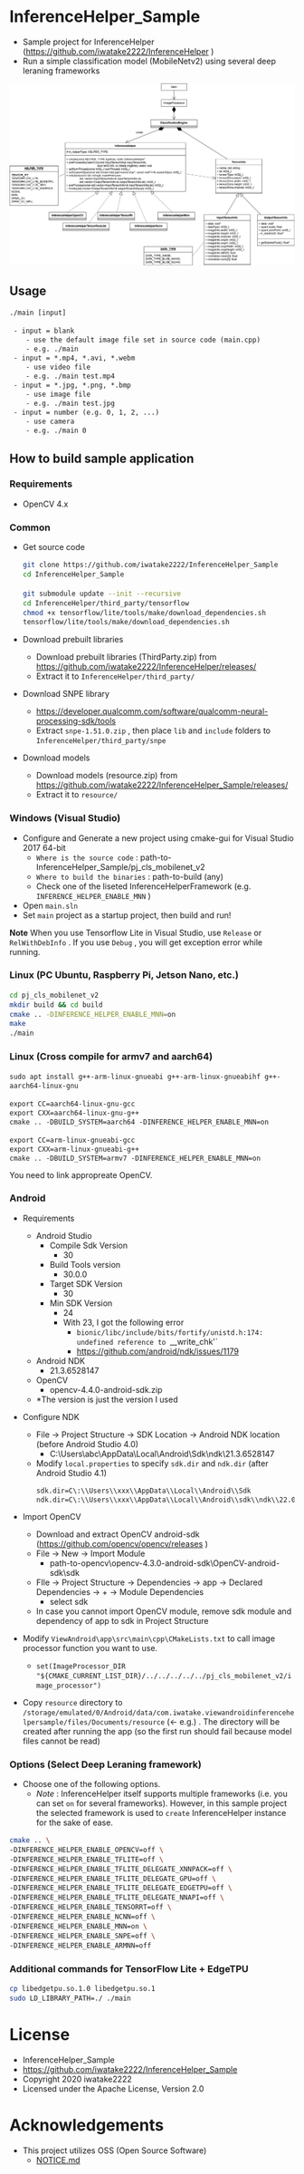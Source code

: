 # InferenceHelper_Sample
- Sample project for InferenceHelper (https://github.com/iwatake2222/InferenceHelper )
- Run a simple classification model (MobileNetv2) using several deep leraning frameworks

![Class Diagram](00_doc/class_diagram.png) 

## Usage
```
./main [input]

 - input = blank
    - use the default image file set in source code (main.cpp)
    - e.g. ./main
 - input = *.mp4, *.avi, *.webm
    - use video file
    - e.g. ./main test.mp4
 - input = *.jpg, *.png, *.bmp
    - use image file
    - e.g. ./main test.jpg
 - input = number (e.g. 0, 1, 2, ...)
    - use camera
    - e.g. ./main 0
```

## How to build sample application
### Requirements
- OpenCV 4.x

### Common 
- Get source code
    ```sh
    git clone https://github.com/iwatake2222/InferenceHelper_Sample
    cd InferenceHelper_Sample

    git submodule update --init --recursive
    cd InferenceHelper/third_party/tensorflow
    chmod +x tensorflow/lite/tools/make/download_dependencies.sh
    tensorflow/lite/tools/make/download_dependencies.sh
    ```

- Download prebuilt libraries
    - Download prebuilt libraries (ThirdParty.zip) from https://github.com/iwatake2222/InferenceHelper/releases/ 
    - Extract it to `InferenceHelper/third_party/`
- Download SNPE library
    - https://developer.qualcomm.com/software/qualcomm-neural-processing-sdk/tools
    - Extract `snpe-1.51.0.zip` , then place `lib` and `include` folders to `InferenceHelper/third_party/snpe`
- Download models
    - Download models (resource.zip) from https://github.com/iwatake2222/InferenceHelper_Sample/releases/ 
    - Extract it to `resource/`

### Windows (Visual Studio)
- Configure and Generate a new project using cmake-gui for Visual Studio 2017 64-bit
    - `Where is the source code` : path-to-InferenceHelper_Sample/pj_cls_mobilenet_v2
    - `Where to build the binaries` : path-to-build	(any)
    - Check one of the liseted InferenceHelperFramework (e.g. `INFERENCE_HELPER_ENABLE_MNN` )
- Open `main.sln`
- Set `main` project as a startup project, then build and run!

**Note**
When you use Tensorflow Lite in Visual Studio, use `Release` or `RelWithDebInfo` . If you use `Debug` , you will get exception error while running.

### Linux (PC Ubuntu, Raspberry Pi, Jetson Nano, etc.)
```sh
cd pj_cls_mobilenet_v2
mkdir build && cd build
cmake .. -DINFERENCE_HELPER_ENABLE_MNN=on
make
./main
```

### Linux (Cross compile for armv7 and aarch64)
```
sudo apt install g++-arm-linux-gnueabi g++-arm-linux-gnueabihf g++-aarch64-linux-gnu

export CC=aarch64-linux-gnu-gcc
export CXX=aarch64-linux-gnu-g++
cmake .. -DBUILD_SYSTEM=aarch64 -DINFERENCE_HELPER_ENABLE_MNN=on

export CC=arm-linux-gnueabi-gcc
export CXX=arm-linux-gnueabi-g++
cmake .. -DBUILD_SYSTEM=armv7 -DINFERENCE_HELPER_ENABLE_MNN=on
```

You need to link appropreate OpenCV.

### Android
- Requirements
    - Android Studio
        - Compile Sdk Version
            - 30
        - Build Tools version
            - 30.0.0
        - Target SDK Version
            - 30
        - Min SDK Version
            - 24
            - With 23, I got the following error
                - `bionic/libc/include/bits/fortify/unistd.h:174: undefined reference to `__write_chk'`
                - https://github.com/android/ndk/issues/1179
    - Android NDK
        - 21.3.6528147
    - OpenCV
        - opencv-4.4.0-android-sdk.zip
    - *The version is just the version I used

- Configure NDK
    - File -> Project Structure -> SDK Location -> Android NDK location (before Android Studio 4.0)
        - C:\Users\abc\AppData\Local\Android\Sdk\ndk\21.3.6528147
    - Modify `local.properties` to specify `sdk.dir` and `ndk.dir`  (after Android Studio 4.1)
        ```
        sdk.dir=C\:\\Users\\xxx\\AppData\\Local\\Android\\Sdk
        ndk.dir=C\:\\Users\\xxx\\AppData\\Local\\Android\\sdk\\ndk\\22.0.7026061
        ```

- Import OpenCV
    - Download and extract OpenCV android-sdk (https://github.com/opencv/opencv/releases )
    - File -> New -> Import Module
        - path-to-opencv\opencv-4.3.0-android-sdk\OpenCV-android-sdk\sdk
    - FIle -> Project Structure -> Dependencies -> app -> Declared Dependencies -> + -> Module Dependencies
        - select sdk
    - In case you cannot import OpenCV module, remove sdk module and dependency of app to sdk in Project Structure
- Modify `ViewAndroid\app\src\main\cpp\CMakeLists.txt` to call image processor function you want to use.
    - `set(ImageProcessor_DIR "${CMAKE_CURRENT_LIST_DIR}/../../../../../pj_cls_mobilenet_v2/image_processor")`
- Copy `resource` directory to `/storage/emulated/0/Android/data/com.iwatake.viewandroidinferencehelpersample/files/Documents/resource` (<- e.g.) . The directory will be created after running the app (so the first run should fail because model files cannot be read)

### Options (Select Deep Leraning framework)
- Choose one of the following options.
    - *Note* : InferenceHelper itself supports multiple frameworks (i.e. you can set `on` for several frameworks). However, in this sample project the selected framework is used to `create` InferenceHelper instance for the sake of ease. 

```sh
cmake .. \
-DINFERENCE_HELPER_ENABLE_OPENCV=off \
-DINFERENCE_HELPER_ENABLE_TFLITE=off \
-DINFERENCE_HELPER_ENABLE_TFLITE_DELEGATE_XNNPACK=off \
-DINFERENCE_HELPER_ENABLE_TFLITE_DELEGATE_GPU=off \
-DINFERENCE_HELPER_ENABLE_TFLITE_DELEGATE_EDGETPU=off \
-DINFERENCE_HELPER_ENABLE_TFLITE_DELEGATE_NNAPI=off \
-DINFERENCE_HELPER_ENABLE_TENSORRT=off \
-DINFERENCE_HELPER_ENABLE_NCNN=off \
-DINFERENCE_HELPER_ENABLE_MNN=on \
-DINFERENCE_HELPER_ENABLE_SNPE=off \
-DINFERENCE_HELPER_ENABLE_ARMNN=off
```

### Additional commands for TensorFlow Lite + EdgeTPU
```sh
cp libedgetpu.so.1.0 libedgetpu.so.1
sudo LD_LIBRARY_PATH=./ ./main
```

# License
- InferenceHelper_Sample
- https://github.com/iwatake2222/InferenceHelper_Sample
- Copyright 2020 iwatake2222
- Licensed under the Apache License, Version 2.0

# Acknowledgements
- This project utilizes OSS (Open Source Software)
    - [NOTICE.md](NOTICE.md)
